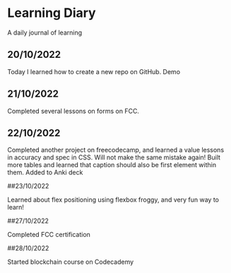 # Learning Diary
A daily journal of learning

## 20/10/2022

Today I learned how to create a new repo on GitHub. Demo

## 21/10/2022

Completed several lessons on forms on FCC.

## 22/10/2022

Completed another project on freecodecamp, and learned a value lessons in accuracy and spec in CSS. Will not make the same mistake again! Built more tables and learned that caption should also be first element within them. Added to Anki deck

##23/10/2022

Learned about flex positioning using flexbox froggy, and very fun way to learn!

##27/10/2022

Completed FCC certification

##28/10/2022

Started blockchain course on Codecademy

